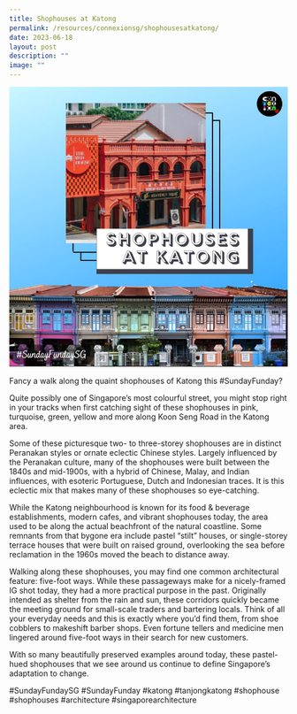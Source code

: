 ```yaml
---
title: Shophouses at Katong
permalink: /resources/connexionsg/shophousesatkatong/
date: 2023-06-18
layout: post
description: ""
image: ""
---
```

![](/images/connexionsg/2023/shophouses%20at%20katong.PNG)

Fancy a walk along the quaint shophouses of Katong this #SundayFunday?

Quite possibly one of Singapore’s most colourful street, you might stop right in your tracks when first catching sight of these shophouses in pink, turquoise, green, yellow and more along Koon Seng Road in the Katong area.

Some of these picturesque two- to three-storey shophouses are in distinct Peranakan styles or ornate eclectic Chinese styles. Largely influenced by the Peranakan culture, many of the shophouses were built between the 1840s and mid-1900s, with a hybrid of Chinese, Malay, and Indian influences, with esoteric Portuguese, Dutch and Indonesian traces. It is this eclectic mix that makes many of these shophouses so eye-catching.

While the Katong neighbourhood is known for its food & beverage establishments, modern cafes, and vibrant shophouses today, the area used to be along the actual beachfront of the natural coastline. Some remnants from that bygone era include pastel “stilt” houses, or single-storey terrace houses that were built on raised ground, overlooking the sea before reclamation in the 1960s moved the beach to distance away.

Walking along these shophouses, you may find one common architectural feature: five-foot ways. While these passageways make for a nicely-framed IG shot today, they had a more practical purpose in the past. Originally intended as shelter from the rain and sun, these corridors quickly became the meeting ground for small-scale traders and bartering locals. Think of all your everyday needs and this is exactly where you’d find them, from shoe cobblers to makeshift barber shops. Even fortune tellers and medicine men lingered around five-foot ways in their search for new customers.

With so many beautifully preserved examples around today, these pastel-hued shophouses that we see around us continue to define Singapore’s adaptation to change.

#SundayFundaySG #SundayFunday #katong #tanjongkatong #shophouse #shophouses #architecture #singaporearchitecture